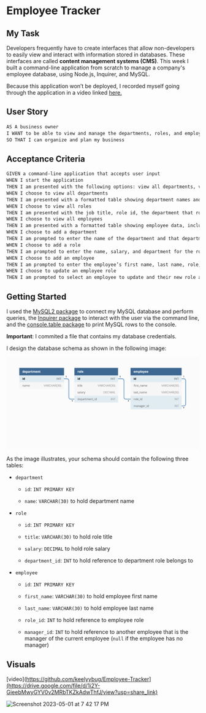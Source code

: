 # Employee Tracker

## My Task

Developers frequently have to create interfaces that allow non-developers to easily view and interact with information stored in databases. These interfaces are called **content management systems (CMS)**. This week I built a command-line application from scratch to manage a company's employee database, using Node.js, Inquirer, and MySQL.

Because this application won’t be deployed, I recorded myself going through the application in a video linked [here.](https://drive.google.com/file/d/1i2Y-GieebMwyGYV0v2MRbTKZkAdwThfJ/view?usp=share_link)

## User Story

```md
AS A business owner
I WANT to be able to view and manage the departments, roles, and employees in my company
SO THAT I can organize and plan my business
```

## Acceptance Criteria

```md
GIVEN a command-line application that accepts user input
WHEN I start the application
THEN I am presented with the following options: view all departments, view all roles, view all employees, add a department, add a role, add an employee, and update an employee role
WHEN I choose to view all departments
THEN I am presented with a formatted table showing department names and department ids
WHEN I choose to view all roles
THEN I am presented with the job title, role id, the department that role belongs to, and the salary for that role
WHEN I choose to view all employees
THEN I am presented with a formatted table showing employee data, including employee ids, first names, last names, job titles, departments, salaries, and managers that the employees report to
WHEN I choose to add a department
THEN I am prompted to enter the name of the department and that department is added to the database
WHEN I choose to add a role
THEN I am prompted to enter the name, salary, and department for the role and that role is added to the database
WHEN I choose to add an employee
THEN I am prompted to enter the employee’s first name, last name, role, and manager, and that employee is added to the database
WHEN I choose to update an employee role
THEN I am prompted to select an employee to update and their new role and this information is updated in the database 
```

## Getting Started

I used the [MySQL2 package](https://www.npmjs.com/package/mysql2) to connect my MySQL database and perform queries, the [Inquirer package](https://www.npmjs.com/package/inquirer/v/8.2.4) to interact with the user via the command line, and the [console.table package](https://www.npmjs.com/package/console.table) to print MySQL rows to the console.

**Important**: I commited a file that contains my database credentials. 


I design the database schema as shown in the following image:

![Database schema includes tables labeled “employee,” role,” and “department.”](./Assets/12-sql-homework-demo-01.png)

As the image illustrates, your schema should contain the following three tables:

* `department`

    * `id`: `INT PRIMARY KEY`

    * `name`: `VARCHAR(30)` to hold department name

* `role`

    * `id`: `INT PRIMARY KEY`

    * `title`: `VARCHAR(30)` to hold role title

    * `salary`: `DECIMAL` to hold role salary

    * `department_id`: `INT` to hold reference to department role belongs to

* `employee`

    * `id`: `INT PRIMARY KEY`

    * `first_name`: `VARCHAR(30)` to hold employee first name

    * `last_name`: `VARCHAR(30)` to hold employee last name

    * `role_id`: `INT` to hold reference to employee role

    * `manager_id`: `INT` to hold reference to another employee that is the manager of the current employee (`null` if the employee has no manager)

## Visuals

[video](https://github.com/keelyybug/Employee-Tracker](https://drive.google.com/file/d/1i2Y-GieebMwyGYV0v2MRbTKZkAdwThfJ/view?usp=share_link)

![Screenshot 2023-05-01 at 7 42 17 PM](https://user-images.githubusercontent.com/128105814/235550982-ba4cfc84-76f5-461c-b3d4-5ae04426d807.png)



